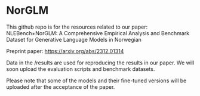 # NorGLM
This github repo is for the resources related to our paper: NLEBench+NorGLM: A Comprehensive Empirical Analysis and Benchmark Dataset for Generative Language Models in Norwegian

Preprint paper: https://arxiv.org/abs/2312.01314

Data in the /results are used for reproducing the results in our paper.  We will soon upload the evaluation scripts and benchmark datasets.

Please note that some of the models and their fine-tuned versions will be uploaded after the acceptance of the paper.
